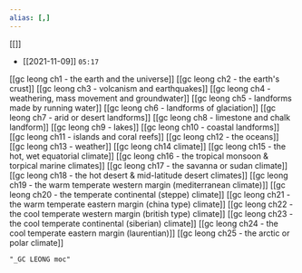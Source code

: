 ```yaml
---
alias: [,]
---
```

[[]]

- [[2021-11-09]] `05:17`

[[gc leong ch1 - the earth and the universe]]
[[gc leong ch2 - the earth's crust]]
[[gc leong ch3 - volcanism and earthquakes]]
[[gc leong ch4 - weathering, mass movement and groundwater]]
[[gc leong ch5 - landforms made by running water]]
[[gc leong ch6 - landforms of glaciation]]
[[gc leong ch7 - arid or desert landforms]]
[[gc leong ch8 - limestone and chalk landform]]
[[gc leong ch9 - lakes]]
[[gc leong ch10 - coastal landforms]]
[[gc leong ch11 - islands and coral reefs]]
[[gc leong ch12 - the oceans]]
[[gc leong ch13 - weather]]
[[gc leong ch14 climate]]
[[gc leong ch15 - the hot, wet equatorial climate]]
[[gc leong ch16 - the tropical monsoon & torpical marine climates]]
[[gc leong ch17 - the savanna or sudan climate]]
[[gc leong ch18 - the hot desert & mid-latitude desert climates]]
[[gc leong ch19 - the warm temperate western margin (mediterranean climate)]]
[[gc leong ch20 - the temperate continental (steppe) climate]]
[[gc leong ch21 - the warm temperate eastern margin (china type) climate]]
[[gc leong ch22 - the cool temperate western margin (british type) climate]]
[[gc leong ch23 - the cool temperate continental (siberian) climate]]
[[gc leong ch24 - the cool temperate eastern margin (laurentian)]]
[[gc leong ch25 - the arctic or polar climate]]

```query 2021-11-09 05:25
"_GC LEONG moc"
```